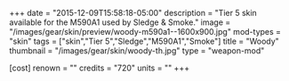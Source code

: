+++
date = "2015-12-09T15:58:18-05:00"
description = "Tier 5 skin available for the M590A1 used by Sledge & Smoke."
image = "/images/gear/skin/preview/woody-m590a1--1600x900.jpg"
mod-types = "skin"
tags = ["skin","Tier 5","Sledge","M590A1","Smoke"]
title = "Woody"
thumbnail = "/images/gear/skin/woody-th.jpg"
type = "weapon-mod"

[cost]
  renown = ""
  credits = "720"
  units = ""
+++
